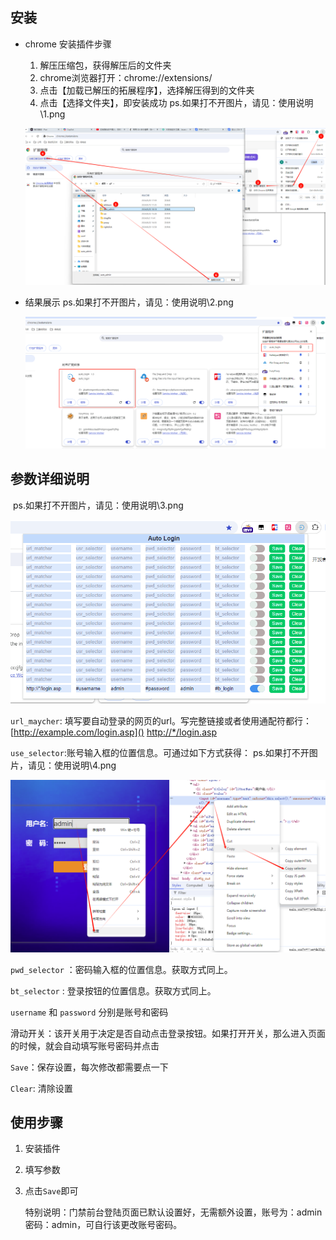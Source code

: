 ## 安装

- chrome 安装插件步骤

  1. 解压压缩包，获得解压后的文件夹
  2. chrome浏览器打开：chrome://extensions/
  3. 点击【加载已解压的拓展程序】，选择解压得到的文件夹
  4. 点击【选择文件夹】，即安装成功      ps.如果打不开图片，请见：使用说明\1.png

  ![](.\使用说明\1.png)

- 结果展示         ps.如果打不开图片，请见：使用说明\2.png

  ![](.\使用说明\2.png)

## 参数详细说明

​     ps.如果打不开图片，请见：使用说明\3.png

![](.\使用说明\3.png)

`url_maycher`: 填写要自动登录的网页的url。写完整链接或者使用通配符都行：[http://example.com/login.asp]()    [http://*/login.asp]()

`use_selector`:账号输入框的位置信息。可通过如下方式获得：    ps.如果打不开图片，请见：使用说明\4.png

![](.\使用说明\4.png)

`pwd_selector` ：密码输入框的位置信息。获取方式同上。

`bt_selector` : 登录按钮的位置信息。获取方式同上。

`username`  和 `password` 分别是账号和密码

滑动开关：该开关用于决定是否自动点击登录按钮。如果打开开关，那么进入页面的时候，就会自动填写账号密码并点击

`Save`：保存设置，每次修改都需要点一下

`Clear`: 清除设置

## 使用步骤

1. 安装插件

2. 填写参数

3. 点击`Save`即可

   特别说明：门禁前台登陆页面已默认设置好，无需额外设置，账号为：admin 密码：admin，可自行该更改账号密码。

   